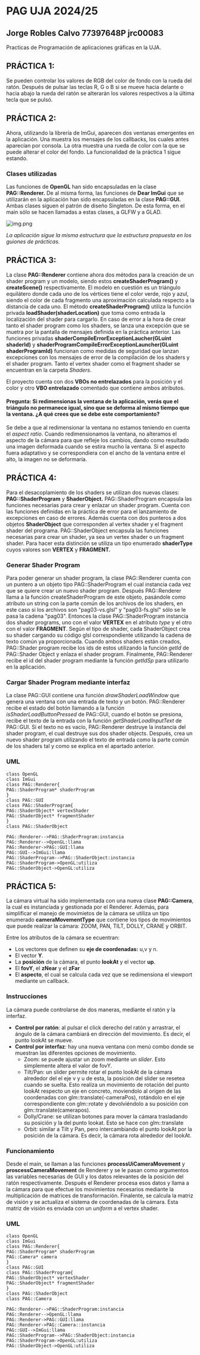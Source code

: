 # PAG UJA 2024/25
## Jorge Robles Calvo 77397648P jrc00083
Practicas de Programación de aplicaciones gráficas en la UJA.

## PRÁCTICA 1:
Se pueden controlar los valores de RGB del color de fondo con la rueda del ratón. Después de pulsar las teclas R, G o B si se mueve hacia delante o hacia abajo la rueda del ratón se alterarán los valores respectivos a la última tecla que se pulsó.

## PRÁCTICA 2:
Ahora, utilizando la librería de ImGui, aparecen dos ventanas emergentes en la aplicación. Una muestra los mensajes de los callbacks, los cuales antes aparecían por consola. La otra muestra una rueda de color con la que se puede alterar el color del fondo. La funcionalidad de la práctica 1 sigue estando.

### Clases utilizadas

Las funciones de **OpenGL** han sido encapsuladas en la clase **PAG::Renderer.** De al misma forma, las funciones de **Dear ImGui** que se utilizarán en la aplicación han sido encapsuladas en la clase **PAG::GUI.** Ambas clases siguen el patrón de diseño Singleton. De esta forma, en el main sólo se hacen llamadas a estas clases, a GLFW y a GLAD.

![img.png](Resources/img.png)

_La aplicación sigue la misma estructura que la estructura propuesta en los guiones de prácticas._

## PRÁCTICA 3:

La clase **PAG::Renderer** contiene ahora dos métodos para la creación de un shader program y un modelo, siendo estos **createShaderProgram()** y **createScene()** respectivamente. El modelo en cuestión es un triángulo equilátero donde cada uno de los vértices tiene el color verde, rojo y azul, siendo el color de cada fragmento una aproximación calculada respecto a la distancia de cada uno. El método **createShaderProgram()** utiliza la función privada **loadShader(shaderLocation)** que toma
 como entrada la localización del shader para cargarlo. En caso de error a la hora de crear tanto el shader program como los shaders, se lanza una excepción que se muetra por la pantalla de mensajes definida en la práctica anterior. Las funciones privadas **shaderCompileErrorExceptionLaucher(GLuint shaderId)** y **shaderProgramCompileErrorExceptionLauncher(GLuint shaderProgramId)** funcionan como medidas de seguridad que lanzan excepciones con los mensajes de error de la compilación de los shaders y el shader program. Tanto el vertex shader como el fragment shader se encuentran en la carpeta *Shaders*.

El proyecto cuenta con dos **VBOs no entrelazados** para la posición y el color y otro **VBO entrelazado** comentado que contiene ambos atributos.

#### Pregunta: Si redimensionas la ventana de la aplicación, verás que el triángulo no permanece igual, sino que se deforma al mismo tiempo que la ventana. ¿A qué crees que se  debe este comportamiento?

Se debe a que al redimensionar la ventana no estamos teniendo en cuenta el *aspect ratio*. Cuando redimensionamos la ventana, no alteramos el aspecto de la cámara para que refleje los cambios, dando como resultado una imagen deformada cuando se estira mucho la ventana. Si el aspecto fuera adaptativo y se correspondiera con el ancho de la ventana entre el alto, la imagen no se deformaría.

## PRÁCTICA 4:

Para el desacoplamiento de los shaders se utilizan dos nuevas clases: **PAG::ShaderProgram** y **ShaderObject.** PAG::ShaderProgram encapsula las funciones necesarias para crear y enlazar un shader program. Cuenta con las funciones definidas en la práctica de error para el lanzamiento de excepciones en caso de errores. Además cuenta con dos punteros a dos objetos **ShaderObject** que corresponden al vertex shader y el fragment shader del programa. PAG::ShaderObject encapsula las funciones necesarias para crear un shader, ya sea un vertex shader o un fragment shader. Para hacer esta distinción se utiliza un tipo enumerado **shaderType** cuyos valores son **VERTEX** y **FRAGMENT.**

### Generar Shader Program

Para poder generar un shader program, la clase PAG::Renderer cuenta con un puntero a un objeto tipo PAG::ShaderProgram el cual instancia cada vez que se quiere crear un nuevo shader program. Después PAG::Renderer llama a la función createShaderProgram de este objeto, pasándole como atributo un string con la parte común de los archivos de los shaders, en este caso si los archivos son "pag03-vs.glsl" y "pag03-fs.glsl" sólo se le pasa la cadena "pag03".
Entonces la clase PAG::ShaderProgram instancia dos shader programs, uno con el valor **VERTEX** en el atributo *type* y el otro con el valor **FRAGMENT**. Según el tipo de shader, cada ShaderObject crea su shader cargando su código glsl correspondiente utilizando la cadena de texto común ya proporcionada. Cuando ambos shaders están creados, PAG::Shader program recibe los ids de estos utilizando la función *getId* de PAG::Shader Object y enlaza el shader program.
Finalmente, PAG::Renderer recibe el id del shader program mediante la función *getIdSp* para utilizarlo en la aplicación.

### Cargar Shader Program mediante interfaz

La clase PAG::GUI contiene una función *drawShaderLoadWindow* que genera una ventana con una entrada de texto y un botón. PAG::Renderer recibe el estado del botón llamando a la función *isShaderLoadButtonPressed* de PAG::GUI, cuando el botón se presiona, recibe el texto de la entrada con la función *getShaderLoadInputText* de PAG::GUI. Si el texto no es vacío, PAG::Renderer destruye la instancia del shader program, el cual destruye sus dos shader objects. Después, crea un nuevo shader program utilizando el texto de entrada como la parte común de los shaders tal y como se explica en el apartado anterior. 

### UML

````plantuml
class OpenGL
class ImGui
class PAG::Renderer{
PAG::ShaderProgram* shaderProgram
}
class PAG::GUI
class PAG::ShaderProgram{
PAG::ShaderObject* vertexShader
PAG::ShaderObject* fragmentShader
}
class PAG::ShaderObject

PAG::Renderer-->PAG::ShaderProgram:instancia
PAG::Renderer-->OpenGL:llama
PAG::Renderer->PAG::GUI:llama
PAG::GUI-->ImGui:llama
PAG::ShaderProgram-->PAG::ShaderObject:instancia
PAG::ShaderProgram->OpenGL:utiliza
PAG::ShaderObject->OpenGL:utiliza

````

## PRÁCTICA 5:

La cámara virtual ha sido implementada con una nueva clase **PAG::Camera**, la cual es instanciada y gestionada por el Renderer. Además, para simplificar el manejo de movimietos de la cámara se utiliza un tipo enumerado **cameraMovementType** que contiene los tipos de movimientos que puede realizar la cámara: ZOOM, PAN, TILT, DOLLY, CRANE y ORBIT. 

Entre los atributos de la cámara se ecuentran:
- Los vectores que definen su **eje de coordenadas:** u,v y n.
- El vector **Y**.
- La **posición** de la cámara, el punto **lookAt** y el vector **up**.
- El **fovY**, el **zNear** y el **zFar**
- El **aspecto**, el cual se calcula cada vez que se redimensiona el  viewport mediante un callback.

### Instrucciones

La cámara puede controlarse de dos maneras, mediante el ratón y la interfaz.

- **Control por ratón**: al pulsar el click derecho del ratón y arrastrar, el ángulo de la cámara cambiará en dirección del movimiento. Es decir, el punto lookAt se mueve.
- **Control por interfaz**: hay una nueva ventana con menú combo donde se muestran las diferentes opciones de movimiento.
  - Zoom: se puede ajustar un zoom mediante un *slider*. Esto simplemente altera el valor de fovY.
  - Tilt/Pan: un slider permite rotar el punto lookAt de la cámara alrededor del el eje v y u de esta, la posición del slider se resetea cuando se suelta. Esto realiza un movimiento de rotación del punto lookAt respecto un eje en concreto, moviendolo al origen de las coordenadas con glm::translate(-cameraPos), rotándolo en el eje  correspondiente con glm::rotate y devolviéndolo a su posición con glm::translate(camerapos).
  - Dolly/Crane: se utilizan botones para mover la cámara trasladando su posición y la del punto lookat. Esto se hace con glm::translate
  - Orbit: similar a Tilt y Pan, pero intercambiando el punto lookAt por la posición de la cámara. Es decir, la cámara rota alrededor del lookAt.

### Funcionamiento

Desde el main, se llaman a las funciones **processUiCameraMovement** y **proscessCameraMovement** de Renderer y se le pasan como argumentos las variables necesarias de GUI y los datos relevantes de la posición del ratón respectivamente. Después el Renderer procesa esos datos y llama a la cámara para que efectue los movimientos necesarios mediante la multiplicación de matrices de transformación. Finalente, se calcula la matriz de visión y se actualiza el sistema de coordenadas de la cámara. Esta matriz de visión es enviada con un *uniform* a el vertex shader.

### UML

````plantuml
class OpenGL
class ImGui
class PAG::Renderer{
PAG::ShaderProgram* shaderProgram
PAG::Camera* camera
}
class PAG::GUI
class PAG::ShaderProgram{
PAG::ShaderObject* vertexShader
PAG::ShaderObject* fragmentShader
}
class PAG::ShaderObject
class PAG::Camera

PAG::Renderer-->PAG::ShaderProgram:instancia
PAG::Renderer-->OpenGL:llama
PAG::Renderer->PAG::GUI:llama
PAG::Renderer->PAG::Camera::instancia
PAG::GUI-->ImGui:llama
PAG::ShaderProgram-->PAG::ShaderObject:instancia
PAG::ShaderProgram->OpenGL:utiliza
PAG::ShaderObject->OpenGL:utiliza
````